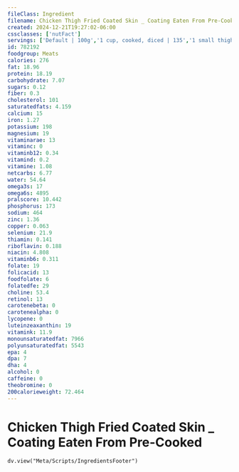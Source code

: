 ```yaml
---
fileClass: Ingredient
filename: Chicken Thigh Fried Coated Skin _ Coating Eaten From Pre-Cooked
created: 2024-12-21T19:27:02-06:00
cssclasses: ['nutFact']
servings: ['Default | 100g','1 cup, cooked, diced | 135','1 small thigh | 100','1 medium thigh | 110','1 large thigh | 140','1 oz, cooked | 28']
id: 782192
foodgroup: Meats
calories: 276
fat: 18.96
protein: 18.19
carbohydrate: 7.07
sugars: 0.12
fiber: 0.3
cholesterol: 101
saturatedfats: 4.159
calcium: 15
iron: 1.27
potassium: 198
magnesium: 19
vitaminarae: 13
vitaminc: 0
vitaminb12: 0.34
vitamind: 0.2
vitamine: 1.08
netcarbs: 6.77
water: 54.64
omega3s: 17
omega6s: 4895
pralscore: 10.442
phosphorus: 173
sodium: 464
zinc: 1.36
copper: 0.063
selenium: 21.9
thiamin: 0.141
riboflavin: 0.188
niacin: 4.808
vitaminb6: 0.311
folate: 19
folicacid: 13
foodfolate: 6
folatedfe: 29
choline: 53.4
retinol: 13
carotenebeta: 0
carotenealpha: 0
lycopene: 0
luteinzeaxanthin: 19
vitamink: 11.9
monounsaturatedfat: 7966
polyunsaturatedfat: 5543
epa: 4
dpa: 7
dha: 4
alcohol: 0
caffeine: 0
theobromine: 0
200calorieweight: 72.464
---
```


# Chicken Thigh Fried Coated Skin _ Coating Eaten From Pre-Cooked

```dataviewjs
dv.view("Meta/Scripts/IngredientsFooter")
```